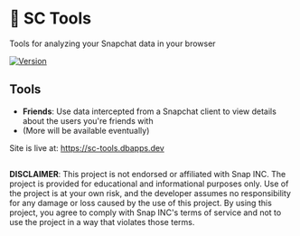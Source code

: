# 👻 SC Tools
Tools for analyzing your Snapchat data in your browser

[![Version](https://img.shields.io/badge/Version-1.0.1-blue.svg)](https://shields.io/)

## Tools
- **Friends**: Use data intercepted from a Snapchat client to view details about the users you're friends with
- (More will be available eventually)

Site is live at: https://sc-tools.dbapps.dev
##

**DISCLAIMER**:
This project is not endorsed or affiliated with Snap INC. The project is provided for educational and informational purposes only. Use of the project is at your own risk, and the developer assumes no responsibility for any damage or loss caused by the use of this project. By using this project, you agree to comply with Snap INC's terms of service and not to use the project in a way that violates those terms.
